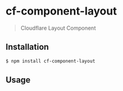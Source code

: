 # cf-component-layout

> Cloudflare Layout Component

## Installation

```sh
$ npm install cf-component-layout
```

## Usage
